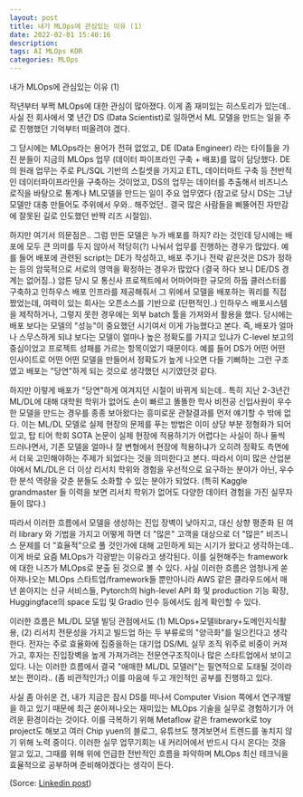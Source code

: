 ```yaml
---
layout: post
title: 내가 MLOps에 관심있는 이유 (1)
date: 2022-02-01 15:40:16
description: 
tags: AI MLOps KOR
categories: MLOps
---
```


내가 MLOps에 관심있는 이유 (1)

작년부터 부쩍 MLOps에 대한 관심이 많아졌다. 이게 좀 재미있는 히스토리가 있는데.. 사실 전 회사에서 몇 년간 DS (Data Scientist)로 일하면서 ML 모델을 만드는 일을 주로 진행했던 기억부터 떠올려야 겠다.

그 당시에는 MLOps라는 용어가 전혀 없었고, DE (Data Engineer) 라는 타이틀을 가진 분들이 지금의 MLOps 업무 (데이터 파이프라인 구축 + 배포)를 많이 담당했다. DE의 원래 업무는 주로 PL/SQL 기반의 스킬셋을 가지고 ETL, 데이터마트 구축 등 전반적인 데이터파이프라인을 구축하는 것이었고, DS의 업무는 데이터를 추출해서 비즈니스 로직을 바탕으로 통계나 ML모델을 만드는 일이 주요 업무였다 (참고로 당시 DS는 그냥 모델만 대충 만들어도 주위에서 우와.. 해주었던.. 결국 많은 사람들을 삐뚤어진 자만감에 잘못된 길로 인도했던 반짝 리즈 시절임). 

하지만 여기서 의문점은.. 그럼 만든 모델은 누가 배포를 하지? 라는 것인데 당시에는 배포에 모두 큰 의미를 두지 않아서 적당히(?) 나눠서 업무를 진행하는 경우가 많았다. 예를 들어 배포에 관련된 script는 DE가 작성하고, 배포 주기나 전략 같은것은 DS가 정하는 등의 암묵적으로 서로의 영역을 확정하는 경우가 많았다 (결국 하다 보니 DE/DS 경계는 없어짐..) 암튼 당시 모 통신사 프로젝트에서 어마어마한 규모의 하둡 클러스터를 구축하고 인하우스 배포 인프라를 제공해줘서 그 위에서 모델을 배포하는 쿼리를 직접 짰었는데, 여력이 있는 회사는 오픈소스를 기반으로 (단편적인..) 인하우스 배포시스템을 제작하거나, 그렇지 못한 경우에는 외부 batch 툴을 가져와서 활용을 했다. 당시에는 배포 보다는 모델의 "성능"이 중요했던 시기여서 이게 가능했다고 본다. 즉, 배포가 얼마나 스무스하게 되냐 보다는 모델이 얼마나 높은 정확도를 가지고 있냐가 C-level 보고의 중심이었고 프로젝트 성패를 가르는 항목이었기 때문이다. 예를 들어 DS가 어떤 어떤 인사이트로 어떤 어떤 모델을 만들어서 정확도가 높게 나오면 다들 기뻐하는 그런 구조였고 배포는 "당연"하게 되는 것으로 생각했던 시기였던것 같다.

하지만 이렇게 배포가 "당연"하게 여겨지던 시절이 바뀌게 되는데.. 특히 지난 2-3년간 ML/DL에 대해 대학원 학위가 없어도 손이 빠르고 똘똘한 학사 비전공 신입사원이 우수한 모델을 만드는 경우를 종종 보아왔다는 흥미로운 관찰결과를 먼저 얘기할 수 밖에 없다. 이는 ML/DL 모델로 실제 현장의 문제를 푸는 방법은 이미 상당 부분 정형화가 되어있고, 탑 티어 학회 SOTA 논문이 실제 현장에 적용하기가 어렵다는 사실이 하나 둘씩 드러나면서, 기존 모델을 얼마나 잘 변형에서 현장에 적용하냐가 오히려 정확도 측면에서 더욱 고민해야하는 주제가 되었다는 것을 의미한다고 본다. 따라서 이미 많은 산업분야에서 ML/DL은 더 이상 리서치 학위와 경험을 우선적으로 요구하는 분야가 아닌, 우수한 분석 역량을 갖춘 분들도 소화할 수 있는 분야가 되었다. (특히 Kaggle grandmaster 들 이력을 보면 리서치 학위가 없어도 다양한 데이터 경험을 가진 실무자들이 많다.)

따라서 이러한 흐름에서 모델을 생성하는 진입 장벽이 낮아지고, 대신 상향 평준화 된 여러 library 와 기법을 가지고 어떻게 하면 더 "많은" 고객을 대상으로 더 "많은" 비즈니스 문제를 더 "효율적"으로 풀 것인가에 대해 고민하게 되는 시기가 왔다고 생각하는데.. 이게 바로 요즘 MLOps가 각광받는 이유라고 생각된다. 이를 실현해주는 framework에 대한 니즈가 MLOps로 분출 된 것으로 볼 수 있다. 사실 이러한 흐름은 엄청나게 쏟아져나오는 MLOps 스타트업/framework들 뿐만아니라 AWS 같은 클라우드에서 매년 쏟아지는 신규 서비스들, Pytorch의 high-level API 화 및 production 기능 확장, Huggingface의 space 도입 및 Gradio 인수 등에서도 쉽게 확인할 수 있다. 

이러한 흐름은 ML/DL 모델 빌딩 관점에서도 (1) MLOps+모델library+도메인지식활용, (2) 리서치 전문성을 가지고 빌드업 하는 두 부류로의 "양극화"를 일으킨다고 생각한다. 전자는 주로 효율화에 집중을하는 대기업 DS/ML 실무 조직 위주로 비중이 커져가고, 후자는 진입장벽을 높게 가져가려는 전문연구조직이나 많은 스타트업에서 보이고 있다. 나는 이러한 흐름에서 결국 "애매한 ML/DL 모델러"는 필연적으로 도태될 것이라 보는 편이라.. (좀 비관적인가;) 이를 마음에 두고 개인적인 공부를 진행하고 있다.

사실 좀 아쉬운 건, 내가 지금은 잠시 DS를 떠나서 Computer Vision 쪽에서 연구개발을 하고 있기 때문에 최근 쏟아져나오는 재미있는 MLOps 기술을 실무로 경험하기가 어려운 환경이라는 것이다. 이를 극복하기 위해 Metaflow 같은 framework로 toy project도 해보고 여러 Chip yuen의 블로그, 유튜브도 챙겨보면서 트렌드를 놓치지 않기 위해 노력 중이다. 이러한 실무 업무기회는 내 커리어에서 반드시 다시 온다는 것을 알고 있고, 그때를 위해 위에 언급한 전반적인 흐름을 파악하며 MLOps 최신 테크닉을 효율적으로 공부하며 준비해야겠다는 생각이 든다.

(Sorce: [Linkedin post](https://www.linkedin.com/in/mark-kim-18431346/recent-activity/all/))